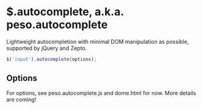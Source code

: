 # $.autocomplete, a.k.a. peso.autocomplete

Lightweight autocompletion with minimal DOM manipulation as possible, supported by jQuery and Zepto.

```js
$('input').autocomplete(options);
```

## Options

For options, see peso.autocomplete.js and dome.html for now. More details are coming!
